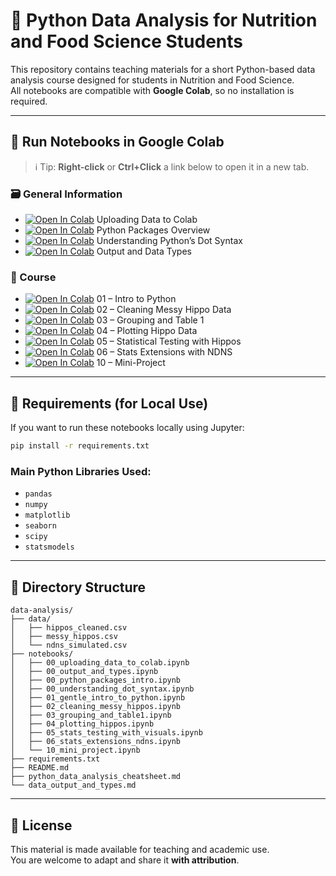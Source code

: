 
# 🧪 Python Data Analysis for Nutrition and Food Science Students

This repository contains teaching materials for a short Python-based data analysis course designed for students in Nutrition and Food Science.  
All notebooks are compatible with **Google Colab**, so no installation is required.

---

## 🚀 Run Notebooks in Google Colab

> ℹ️ Tip: **Right-click** or **Ctrl+Click** a link below to open it in a new tab.

### 🗃️ General Information

- [![Open In Colab](https://colab.research.google.com/assets/colab-badge.svg)](https://colab.research.google.com/github/ggkuhnle/data-analysis/blob/main/notebooks/00_uploading_data_to_colab.ipynb) Uploading Data to Colab  
- [![Open In Colab](https://colab.research.google.com/assets/colab-badge.svg)](https://colab.research.google.com/github/ggkuhnle/data-analysis/blob/main/notebooks/00_python_packages_intro.ipynb) Python Packages Overview  
- [![Open In Colab](https://colab.research.google.com/assets/colab-badge.svg)](https://colab.research.google.com/github/ggkuhnle/data-analysis/blob/main/notebooks/00_understanding_dot_syntax.ipynb) Understanding Python’s Dot Syntax  
- [![Open In Colab](https://colab.research.google.com/assets/colab-badge.svg)](https://colab.research.google.com/github/ggkuhnle/data-analysis/blob/main/notebooks/00_output_and_types.ipynb) Output and Data Types  

### 🐾 Course

- [![Open In Colab](https://colab.research.google.com/assets/colab-badge.svg)](https://colab.research.google.com/github/ggkuhnle/data-analysis/blob/main/notebooks/01_gentle_intro_to_python.ipynb) 01 – Intro to Python  
- [![Open In Colab](https://colab.research.google.com/assets/colab-badge.svg)](https://colab.research.google.com/github/ggkuhnle/data-analysis/blob/main/notebooks/02_cleaning_messy_hippos.ipynb) 02 – Cleaning Messy Hippo Data  
- [![Open In Colab](https://colab.research.google.com/assets/colab-badge.svg)](https://colab.research.google.com/github/ggkuhnle/data-analysis/blob/main/notebooks/03_grouping_and_table1.ipynb) 03 – Grouping and Table 1  
- [![Open In Colab](https://colab.research.google.com/assets/colab-badge.svg)](https://colab.research.google.com/github/ggkuhnle/data-analysis/blob/main/notebooks/04_plotting_hippos.ipynb) 04 – Plotting Hippo Data  
- [![Open In Colab](https://colab.research.google.com/assets/colab-badge.svg)](https://colab.research.google.com/github/ggkuhnle/data-analysis/blob/main/notebooks/05_stats_testing_with_visuals.ipynb) 05 – Statistical Testing with Hippos  
- [![Open In Colab](https://colab.research.google.com/assets/colab-badge.svg)](https://colab.research.google.com/github/ggkuhnle/data-analysis/blob/main/notebooks/06_stats_extensions_ndns.ipynb) 06 – Stats Extensions with NDNS  
- [![Open In Colab](https://colab.research.google.com/assets/colab-badge.svg)](https://colab.research.google.com/github/ggkuhnle/data-analysis/blob/main/notebooks/10_mini_project.ipynb) 10 – Mini-Project  

---

## 🧰 Requirements (for Local Use)

If you want to run these notebooks locally using Jupyter:

```bash
pip install -r requirements.txt
```

### Main Python Libraries Used:
- `pandas`
- `numpy`
- `matplotlib`
- `seaborn`
- `scipy`
- `statsmodels`

---

## 📂 Directory Structure

```
data-analysis/
├── data/
│   ├── hippos_cleaned.csv
│   ├── messy_hippos.csv
│   └── ndns_simulated.csv
├── notebooks/
│   ├── 00_uploading_data_to_colab.ipynb
│   ├── 00_output_and_types.ipynb
│   ├── 00_python_packages_intro.ipynb
│   ├── 00_understanding_dot_syntax.ipynb
│   ├── 01_gentle_intro_to_python.ipynb
│   ├── 02_cleaning_messy_hippos.ipynb
│   ├── 03_grouping_and_table1.ipynb
│   ├── 04_plotting_hippos.ipynb
│   ├── 05_stats_testing_with_visuals.ipynb
│   ├── 06_stats_extensions_ndns.ipynb
│   └── 10_mini_project.ipynb
├── requirements.txt
├── README.md
├── python_data_analysis_cheatsheet.md
└── data_output_and_types.md
```

---

## 📝 License

This material is made available for teaching and academic use.  
You are welcome to adapt and share it **with attribution**.
